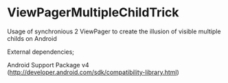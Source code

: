 ViewPagerMultipleChildTrick
===========================

Usage of synchronious 2 ViewPager to create the illusion of visible multiple childs on Android

External dependencies;

Android Support Package v4 (http://developer.android.com/sdk/compatibility-library.html)